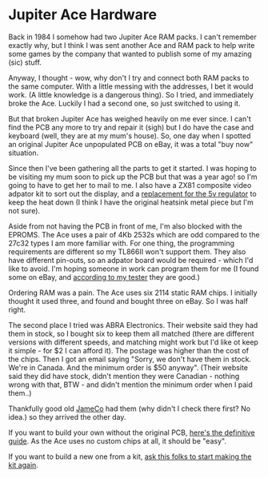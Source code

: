 # Jupiter Ace Hardware

Back in 1984 I somehow had two Jupiter Ace RAM packs. I can't remember exactly why, but I think I was sent another Ace and RAM pack to help write some games by the company that wanted to publish some of my amazing (sic) stuff.

Anyway, I thought - wow, why don't I try and connect both RAM packs to the same computer. With a little messing with the addresses, I bet it would work. (A little knowledge is a dangerous thing). So I tried, and immediately broke the Ace. Luckily I had a second one, so just switched to using it.

But that broken Jupiter Ace has weighed heavily on me ever since. I can't find the PCB any more to try and repair it (sigh) but I do have the case and keyboard (well, they are at my mum's house). So, one day when I spotted an original Jupiter Ace unpopulated PCB on eBay, it was a total "buy now" situation. 

Since then I've been gathering all the parts to get it started. I was hoping to be visiting my mum soon to pick up the PCB but that was a year ago! so I'm going to have to get her to mail to me. I also have a ZX81 composite video adpator kit to sort out the display, and a [replacement for the 5v regulator](https://www.tindie.com/products/ddebeer/5v-1a-switch-mode-voltage-regulator/) to keep the heat down (I think I have the original heatsink metal piece but I'm not sure).

Aside from not having the PCB in front of me, I'm also blocked with the EPROMS. The Ace uses a pair of 4Kb 2532s which are odd compared to the 27c32 types I am more familiar with. For one thing, the programming requirements are different so my TL866II won't support them. They also have different pin-outs, so an adpator board would be required - which I'd like to avoid. I'm hoping someone in work can program them for me (I found some on eBay, and [according to my tester](https://store.backbit.io/product/chip-tester/) they are good.)

Ordering RAM was a pain. The Ace uses six 2114 static RAM chips. I initially thought it used three, and found and bought three on eBay. So I was half right.

The second place I tried was ABRA Electronics. Their website said they had them in stock, so I bought six to keep them all matched (there are different versions with different speeds, and matching might work but I'd like ot keep it simple - for $2 I can afford it). The postage was higher than the cost of the chips. Then I got an email saying "Sorry, we don't have them in stock. We're in Canada. And the minimum order is $50 anyway". (Their website said they did have stock, didn't mention they were Canadian - nothing wrong with that, BTW - and didn't mention the minimum order when I paid them..)

Thankfully good old [JameCo](https://www.jameco.com) had them (why didn't I check there first? No idea.) so they arrived the other day.

If you want to build your own without the original PCB, [here's the definitive guide](http://jupiter-ace.co.uk/hardware_diy_ace.html). As the Ace uses no custom chips at all, it should be "easy". 

If you want to build a new one from a kit, [ask this folks to start making the kit again](https://www.thefuturewas8bit.com/minstrel4th.html).